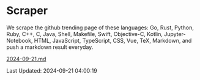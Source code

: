 # Scraper

We scrape the github trending page of these languages: Go, Rust, Python, Ruby, C++, C, Java, Shell, Makefile, Swift, Objective-C, Kotlin, Jupyter-Notebook, HTML, JavaScript, TypeScript, CSS, Vue, TeX, Markdown, and push a markdown result everyday.

[2024-09-21.md](https://github.com/yangwenmai/github-trending-backup/blob/master/2024-09-21.md)

Last Updated: 2024-09-21 04:00:19